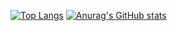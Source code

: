 [![Top Langs](https://github-readme-stats.vercel.app/api/top-langs/?username=washifr&layout=compact)](https://github.com/anuraghazra/github-readme-stats)
[![Anurag's GitHub stats](https://github-readme-stats.vercel.app/api?username=washifr&show_icons=true&theme=github_dark)](https://github.com/anuraghazra/github-readme-stats)
